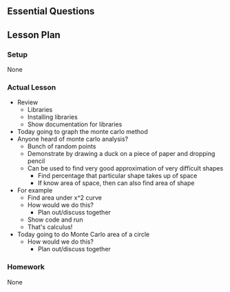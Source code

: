 ## Essential Questions

## Lesson Plan

### Setup

None

### Actual Lesson

- Review
    - Libraries
    - Installing libraries
    - Show documentation for libraries
- Today going to graph the monte carlo method
- Anyone heard of monte carlo analysis?
    - Bunch of random points
    - Demonstrate by drawing a duck on a piece of paper and dropping pencil
    - Can be used to find very good approximation of very difficult shapes
        - Find percentage that particular shape takes up of space
        - If know area of space, then can also find area of shape
- For example
    - Find area under x^2 curve
    - How would we do this?
        - Plan out/discuss together
    - Show code and run
    - That's calculus!
- Today going to do Monte Carlo area of a circle
    - How would we do this?
        - Plan out/discuss together

### Homework

None